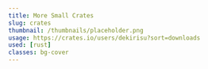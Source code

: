 ```yaml
---
title: More Small Crates
slug: crates
thumbnail: /thumbnails/placeholder.png
usage: https://crates.io/users/dekirisu?sort=downloads 
used: [rust]
classes: bg-cover
---
```

